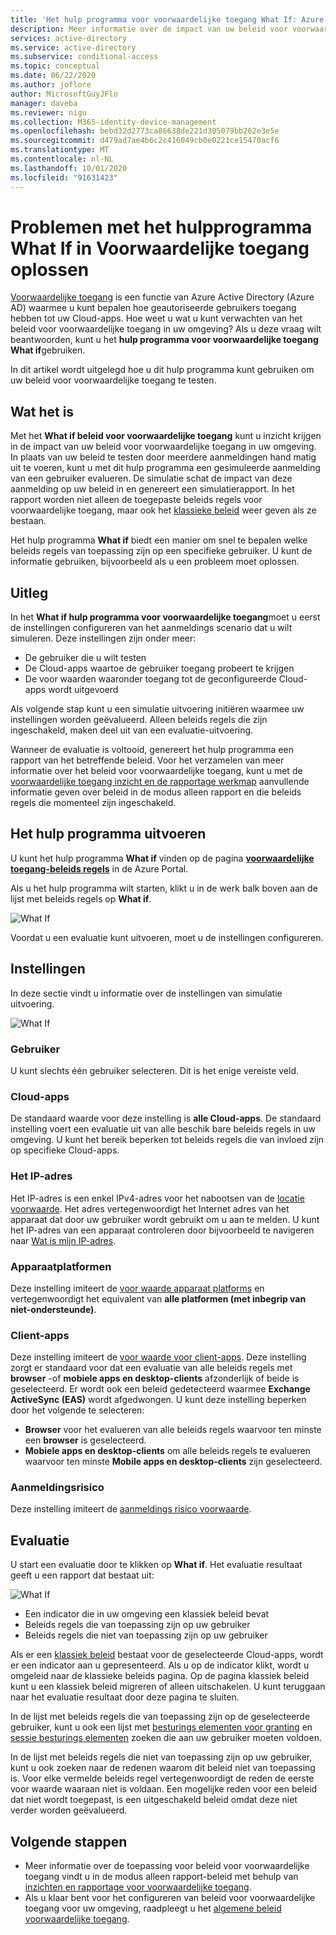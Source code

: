 ```yaml
---
title: 'Het hulp programma voor voorwaardelijke toegang What If: Azure Active Directory'
description: Meer informatie over de impact van uw beleid voor voorwaardelijke toegang in uw omgeving.
services: active-directory
ms.service: active-directory
ms.subservice: conditional-access
ms.topic: conceptual
ms.date: 06/22/2020
ms.author: joflore
author: MicrosoftGuyJFlo
manager: daveba
ms.reviewer: nigu
ms.collection: M365-identity-device-management
ms.openlocfilehash: bebd32d2773ca86638de221d305079bb262e3e5e
ms.sourcegitcommit: d479ad7ae4b6c2c416049cb0e0221ce15470acf6
ms.translationtype: MT
ms.contentlocale: nl-NL
ms.lasthandoff: 10/01/2020
ms.locfileid: "91631423"
---
```

# <a name="troubleshoot-using-the-what-if-tool-in-conditional-access"></a>Problemen met het hulpprogramma What If in Voorwaardelijke toegang oplossen

[Voorwaardelijke toegang](./overview.md) is een functie van Azure Active Directory (Azure AD) waarmee u kunt bepalen hoe geautoriseerde gebruikers toegang hebben tot uw Cloud-apps. Hoe weet u wat u kunt verwachten van het beleid voor voorwaardelijke toegang in uw omgeving? Als u deze vraag wilt beantwoorden, kunt u het **hulp programma voor voorwaardelijke toegang What if**gebruiken.

In dit artikel wordt uitgelegd hoe u dit hulp programma kunt gebruiken om uw beleid voor voorwaardelijke toegang te testen.

## <a name="what-it-is"></a>Wat het is

Met het **What if beleid voor voorwaardelijke toegang** kunt u inzicht krijgen in de impact van uw beleid voor voorwaardelijke toegang in uw omgeving. In plaats van uw beleid te testen door meerdere aanmeldingen hand matig uit te voeren, kunt u met dit hulp programma een gesimuleerde aanmelding van een gebruiker evalueren. De simulatie schat de impact van deze aanmelding op uw beleid in en genereert een simulatierapport. In het rapport worden niet alleen de toegepaste beleids regels voor voorwaardelijke toegang, maar ook het [klassieke beleid](policy-migration.md#classic-policies) weer geven als ze bestaan.    

Het hulp programma **What if** biedt een manier om snel te bepalen welke beleids regels van toepassing zijn op een specifieke gebruiker. U kunt de informatie gebruiken, bijvoorbeeld als u een probleem moet oplossen.    

## <a name="how-it-works"></a>Uitleg

In het **What if hulp programma voor voorwaardelijke toegang**moet u eerst de instellingen configureren van het aanmeldings scenario dat u wilt simuleren. Deze instellingen zijn onder meer:

- De gebruiker die u wilt testen 
- De Cloud-apps waartoe de gebruiker toegang probeert te krijgen
- De voor waarden waaronder toegang tot de geconfigureerde Cloud-apps wordt uitgevoerd
     
Als volgende stap kunt u een simulatie uitvoering initiëren waarmee uw instellingen worden geëvalueerd. Alleen beleids regels die zijn ingeschakeld, maken deel uit van een evaluatie-uitvoering.

Wanneer de evaluatie is voltooid, genereert het hulp programma een rapport van het betreffende beleid. Voor het verzamelen van meer informatie over het beleid voor voorwaardelijke toegang, kunt u met de [voorwaardelijke toegang inzicht en de rapportage werkmap](howto-conditional-access-insights-reporting.md) aanvullende informatie geven over beleid in de modus alleen rapport en die beleids regels die momenteel zijn ingeschakeld.

## <a name="running-the-tool"></a>Het hulp programma uitvoeren

U kunt het hulp programma **What if** vinden op de pagina **[voorwaardelijke toegang-beleids regels](https://portal.azure.com/#blade/Microsoft_AAD_IAM/ConditionalAccessBlade/Policies)** in de Azure Portal.

Als u het hulp programma wilt starten, klikt u in de werk balk boven aan de lijst met beleids regels op **What if**.

![What If](./media/what-if-tool/01.png)

Voordat u een evaluatie kunt uitvoeren, moet u de instellingen configureren.

## <a name="settings"></a>Instellingen

In deze sectie vindt u informatie over de instellingen van simulatie uitvoering.

![What If](./media/what-if-tool/02.png)

### <a name="user"></a>Gebruiker

U kunt slechts één gebruiker selecteren. Dit is het enige vereiste veld.

### <a name="cloud-apps"></a>Cloud-apps

De standaard waarde voor deze instelling is **alle Cloud-apps**. De standaard instelling voert een evaluatie uit van alle beschik bare beleids regels in uw omgeving. U kunt het bereik beperken tot beleids regels die van invloed zijn op specifieke Cloud-apps.

### <a name="ip-address"></a>Het IP-adres

Het IP-adres is een enkel IPv4-adres voor het nabootsen van de [locatie voorwaarde](location-condition.md). Het adres vertegenwoordigt het Internet adres van het apparaat dat door uw gebruiker wordt gebruikt om u aan te melden. U kunt het IP-adres van een apparaat controleren door bijvoorbeeld te navigeren naar [Wat is mijn IP-adres](https://whatismyipaddress.com).    

### <a name="device-platforms"></a>Apparaatplatformen

Deze instelling imiteert de [voor waarde apparaat platforms](concept-conditional-access-conditions.md#device-platforms) en vertegenwoordigt het equivalent van **alle platformen (met inbegrip van niet-ondersteunde)**. 

### <a name="client-apps"></a>Client-apps

Deze instelling imiteert de [voor waarde voor client-apps](concept-conditional-access-conditions.md#client-apps).
Deze instelling zorgt er standaard voor dat een evaluatie van alle beleids regels met **browser** -of **mobiele apps en desktop-clients** afzonderlijk of beide is geselecteerd. Er wordt ook een beleid gedetecteerd waarmee **Exchange ActiveSync (EAS)** wordt afgedwongen. U kunt deze instelling beperken door het volgende te selecteren:

- **Browser** voor het evalueren van alle beleids regels waarvoor ten minste een **browser** is geselecteerd. 
- **Mobiele apps en desktop-clients** om alle beleids regels te evalueren waarvoor ten minste **Mobile apps en desktop-clients** zijn geselecteerd. 

### <a name="sign-in-risk"></a>Aanmeldingsrisico

Deze instelling imiteert de [aanmeldings risico voorwaarde](concept-conditional-access-conditions.md#sign-in-risk).   

## <a name="evaluation"></a>Evaluatie 

U start een evaluatie door te klikken op **What if**. Het evaluatie resultaat geeft u een rapport dat bestaat uit: 

![What If](./media/what-if-tool/03.png)

- Een indicator die in uw omgeving een klassiek beleid bevat
- Beleids regels die van toepassing zijn op uw gebruiker
- Beleids regels die niet van toepassing zijn op uw gebruiker

Als er een [klassiek beleid](policy-migration.md#classic-policies) bestaat voor de geselecteerde Cloud-apps, wordt er een indicator aan u gepresenteerd. Als u op de indicator klikt, wordt u omgeleid naar de klassieke beleids pagina. Op de pagina klassiek beleid kunt u een klassiek beleid migreren of alleen uitschakelen. U kunt teruggaan naar het evaluatie resultaat door deze pagina te sluiten.

In de lijst met beleids regels die van toepassing zijn op de geselecteerde gebruiker, kunt u ook een lijst met [besturings elementen voor granting](concept-conditional-access-grant.md) en [sessie besturings elementen](concept-conditional-access-session.md) zoeken die aan uw gebruiker moeten voldoen.

In de lijst met beleids regels die niet van toepassing zijn op uw gebruiker, kunt u ook zoeken naar de redenen waarom dit beleid niet van toepassing is. Voor elke vermelde beleids regel vertegenwoordigt de reden de eerste voor waarde waaraan niet is voldaan. Een mogelijke reden voor een beleid dat niet wordt toegepast, is een uitgeschakeld beleid omdat deze niet verder worden geëvalueerd.   

## <a name="next-steps"></a>Volgende stappen

- Meer informatie over de toepassing voor beleid voor voorwaardelijke toegang vindt u in de modus alleen rapport-beleid met behulp van [inzichten en rapportage voor voorwaardelijke toegang](howto-conditional-access-insights-reporting.md).
- Als u klaar bent voor het configureren van beleid voor voorwaardelijke toegang voor uw omgeving, raadpleegt u het [algemene beleid voorwaardelijke toegang](concept-conditional-access-policy-common.md).
